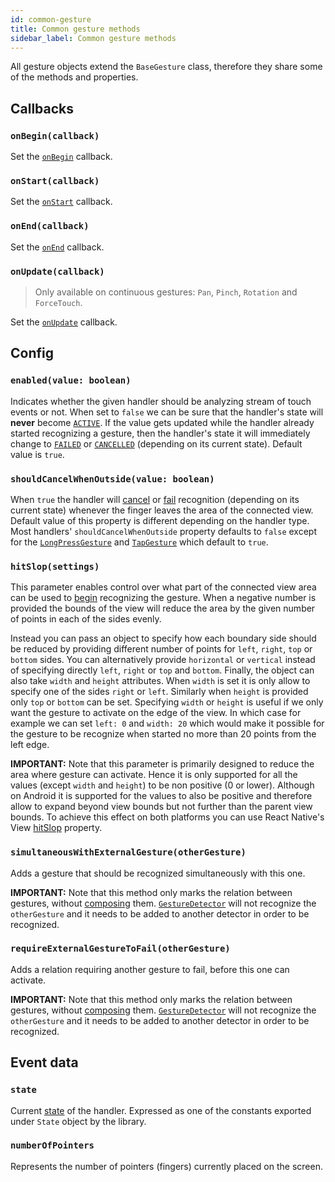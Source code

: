 ```yaml
---
id: common-gesture
title: Common gesture methods
sidebar_label: Common gesture methods
---
```


All gesture objects extend the `BaseGesture` class, therefore they share some of the methods and properties.

## Callbacks

### `onBegin(callback)`

Set the [`onBegin`](./events.md#onbegin) callback.

### `onStart(callback)`

Set the [`onStart`](./events.md#onstart) callback.

### `onEnd(callback)`

Set the [`onEnd`](./events.md#onend) callback.

### `onUpdate(callback)`

> Only available on continuous gestures: `Pan`, `Pinch`, `Rotation` and `ForceTouch`.

Set the [`onUpdate`](./events.md#onupdate) callback.

## Config

### `enabled(value: boolean)`

Indicates whether the given handler should be analyzing stream of touch events or not.
When set to `false` we can be sure that the handler's state will **never** become [`ACTIVE`](../state.md#active).
If the value gets updated while the handler already started recognizing a gesture, then the handler's state it will immediately change to [`FAILED`](../state.md#failed) or [`CANCELLED`](../state.md#cancelled) (depending on its current state).
Default value is `true`.

### `shouldCancelWhenOutside(value: boolean)`

When `true` the handler will [cancel](../state.md#cancelled) or [fail](../state.md#failed) recognition (depending on its current state) whenever the finger leaves the area of the connected view.
Default value of this property is different depending on the handler type.
Most handlers' `shouldCancelWhenOutside` property defaults to `false` except for the [`LongPressGesture`](./long-press-gesture.md) and [`TapGesture`](./tap-gesture.md) which default to `true`.

### `hitSlop(settings)`

This parameter enables control over what part of the connected view area can be used to [begin](../state.md#began) recognizing the gesture.
When a negative number is provided the bounds of the view will reduce the area by the given number of points in each of the sides evenly.

Instead you can pass an object to specify how each boundary side should be reduced by providing different number of points for `left`, `right`, `top` or `bottom` sides.
You can alternatively provide `horizontal` or `vertical` instead of specifying directly `left`, `right` or `top` and `bottom`.
Finally, the object can also take `width` and `height` attributes.
When `width` is set it is only allow to specify one of the sides `right` or `left`.
Similarly when `height` is provided only `top` or `bottom` can be set.
Specifying `width` or `height` is useful if we only want the gesture to activate on the edge of the view. In which case for example we can set `left: 0` and `width: 20` which would make it possible for the gesture to be recognize when started no more than 20 points from the left edge.

**IMPORTANT:** Note that this parameter is primarily designed to reduce the area where gesture can activate. Hence it is only supported for all the values (except `width` and `height`) to be non positive (0 or lower). Although on Android it is supported for the values to also be positive and therefore allow to expand beyond view bounds but not further than the parent view bounds. To achieve this effect on both platforms you can use React Native's View [hitSlop](https://facebook.github.io/react-native/docs/view.html#props) property.

### `simultaneousWithExternalGesture(otherGesture)`

Adds a gesture that should be recognized simultaneously with this one.

**IMPORTANT:** Note that this method only marks the relation between gestures, without [composing](./composing-gestures.md) them. [`GestureDetector`](./gesture-detector.md) will not recognize the `otherGesture` and it needs to be added to another detector in order to be recognized.

### `requireExternalGestureToFail(otherGesture)`

Adds a relation requiring another gesture to fail, before this one can activate.

**IMPORTANT:** Note that this method only marks the relation between gestures, without [composing](./composing-gestures.md) them. [`GestureDetector`](./gesture-detector.md) will not recognize the `otherGesture` and it needs to be added to another detector in order to be recognized.

## Event data

### `state`

Current [state](../state.md) of the handler. Expressed as one of the constants exported under `State` object by the library.

### `numberOfPointers`

Represents the number of pointers (fingers) currently placed on the screen.

